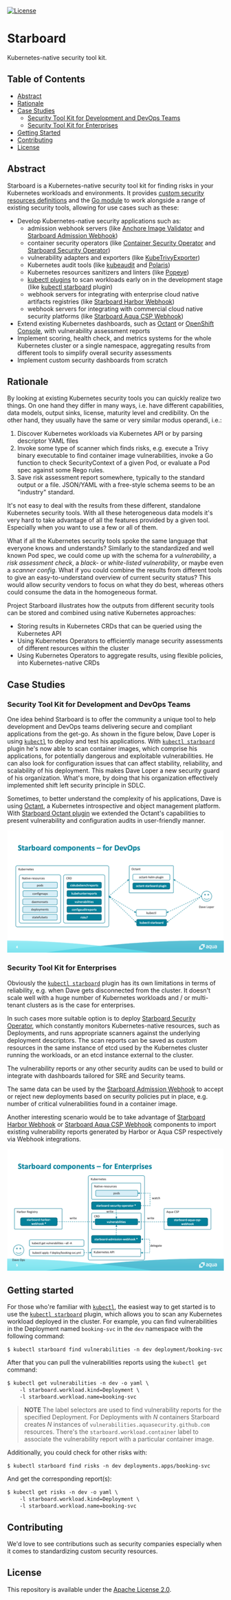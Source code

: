 [![License][license-img]][license]

# Starboard

Kubernetes-native security tool kit.

## Table of Contents

- [Abstract](#abstract)
- [Rationale](#rationale)
- [Case Studies](#case-studies)
  - [Security Tool Kit for Development and DevOps Teams](#security-tool-kit-for-development-and-devops-teams)
  - [Security Tool Kit for Enterprises](#security-tool-kit-for-enterprises)
- [Getting Started](#getting-started)
- [Contributing](#contributing)
- [License](#license)

## Abstract

Starboard is a Kubernetes-native security tool kit for finding risks in your Kubernetes workloads and environments.
It provides [custom security resources definitions][k8s-security-crds] and the [Go module][starboard-go-module] to work
alongside a range of existing security tools, allowing for use cases such as these:

- Develop Kubernetes-native security applications such as:
  - admission webhook servers (like [Anchore Image Validator][anchore-image-validator]
    and [Starboard Admission Webhook][starboard-admission-webhook])
  - container security operators (like [Container Security Operator][container-security-operator]
    and [Starboard Security Operator][starboard-security-operator])
  - vulnerability adapters and exporters (like [KubeTrivyExporter][kube-trivy-exporter])
  - Kubernetes audit tools (like [kubeaudit][kubeaudit] and [Polaris][polaris])
  - Kubernetes resources sanitizers and linters (like [Popeye][popeye])
  - [kubectl plugins][kubectl-plugins] to scan workloads early on in the development stage
    (like [kubectl starboard][kubectl-starboard] plugin)
  - webhook servers for integrating with enterprise cloud native artifacts registries
    (like [Starboard Harbor Webhook][starboard-harbor-webhook])
  - webhook servers for integrating with commercial cloud native security platforms
    (like [Starboard Aqua CSP Webhook][starboard-aqua-csp-webhook])
- Extend existing Kubernetes dashboards, such as [Octant][octant] or [OpenShift Console][openshift-console], with
  vulnerability assessment reports
- Implement scoring, health check, and metrics systems for the whole Kubernetes cluster or a single namespace,
  aggregating results from different tools to simplify overall security assessments
- Implement custom security dashboards from scratch

## Rationale

By looking at existing Kubernetes security tools you can quickly realize two things. On one hand they differ in many
ways, i.e. have different capabilities, data models, output sinks, license, maturity level and credibility.
On the other hand, they usually have the same or very similar modus operandi, i.e.:

1. Discover Kubernetes workloads via Kubernetes API or by parsing descriptor YAML files
2. Invoke some type of scanner which finds risks, e.g. execute a Trivy binary executable to find container image
   vulnerabilities, invoke a Go function to check SecurityContext of a given Pod, or evaluate a Pod spec against some Rego rules.
3. Save risk assessment report somewhere, typically to the standard output or a file. JSON/YAML with a free-style schema
   seems to be an "industry" standard.

It's not easy to deal with the results from these different, standalone Kubernetes security tools. 
With all these heterogeneous data models it's very hard to take advantage of all the features provided by a given tool.
Especially when you want to use a few or all of them.

What if all the Kubernetes security tools spoke the same language that everyone knows and understands?
Similarly to the standardized and well known Pod spec, we could come up with the schema for a *vulnerability*,
a *risk assessment check*, a *black-* or *white-listed vulnerability*, or maybe even a *scanner config*. What if you
could combine the results from different tools to give an easy-to-understand overview of current security status? 
This would allow security vendors to focus on what they do best, whereas others could consume the data in the
homogeneous format.

Project Starboard illustrates how the outputs from different security tools can be stored and combined using native
Kubernetes approaches: 

* Storing results in Kubernetes CRDs that can be queried using the Kubernetes API
* Using Kubernetes Operators to efficiently manage security assessments of different resources within the cluster
* Using Kubernetes Operators to aggregate results, using flexible policies, into Kubernetes-native CRDs 

## Case Studies

### Security Tool Kit for Development and DevOps Teams

One idea behind Starboard is to offer the community a unique tool to help development and DevOps teams delivering
secure and compliant applications from the get-go. As shown in the figure below, Dave Loper is using
[`kubectl`][kubectl] to deploy and test his applications. With [`kubectl starboard`][kubectl-starboard] plugin he's now
able to scan container images, which comprise his applications, for potentially dangerous and exploitable
vulnerabilities. He can also look for configuration issues that can affect stability, reliability, and scalability of
his deployment. This makes Dave Loper a new security guard of his organization. What's more, by doing that his
organization effectively implemented shift left security principle in SDLC.

Sometimes, to better understand the complexity of his applications, Dave is using [Octant][octant], a Kubernetes
introspective and object management platform. With [Starboard Octant plugin][starboard-octant-plugin] we extended the
Octant's capabilities to present vulnerability and configuration audits in user-friendly manner.

![](./docs/images/starboard-components-for-devops.png)

### Security Tool Kit for Enterprises

Obviously the [`kubectl starboard`][kubectl-starboard] plugin has its own limitations in terms of reliability, e.g. when
Dave gets disconnected from the cluster. It doesn't scale well with a huge number of Kubernetes workloads and / or
multi-tenant clusters as is the case for enterprises.

In such cases more suitable option is to deploy [Starboard Security Operator][starboard-security-operator], which
constantly monitors Kubernetes-native resources, such as Deployments, and runs appropriate scanners against the
underlying deployment descriptors. The scan reports can be saved as custom resources in the same instance of etcd used
by the Kubernetes cluster running the workloads, or an etcd instance external to the cluster.

The vulnerability reports or any other security audits can be used to build or integrate with dashboards tailored for
SRE and Security teams.

The same data can be used by the [Starboard Admission Webhook][starboard-admission-webhook] to accept or reject new
deployments based on security policies put in place, e.g. number of critical vulnerabilities found in a container
image.

Another interesting scenario would be to take advantage of [Starboard Harbor Webhook][starboard-harbor-webhook] or
[Starboard Aqua CSP Webhook][starboard-aqua-csp-webhook] components to import existing vulnerability reports generated
by Harbor or Aqua CSP respectively via Webhook integrations.

![](./docs/images/starboard-components-for-enterprises.png)

## Getting started

For those who're familiar with [`kubectl`][kubectl], the easiest way to get started is to use the
[`kubectl starboard`][kubectl-starboard] plugin, which allows you to scan any Kubernetes workload deployed in the cluster.
For example, you can find vulnerabilities in the Deployment named `booking-svc` in the `dev` namespace with the
following command:

```
$ kubectl starboard find vulnerabilities -n dev deployment/booking-svc
```

After that you can pull the vulnerabilities reports using the `kubectl get` command:

```
$ kubectl get vulnerabilities -n dev -o yaml \
    -l starboard.workload.kind=Deployment \
    -l starboard.workload.name=booking-svc
```

> **NOTE** The label selectors are used to find vulnerability reports for the specified Deployment.
> For Deployments with *N* containers Starboard creates *N* instances of `vulnerabilities.aquasecurity.github.com`
> resources. There's the `starboard.workload.container` label to associate the vulnerability report with a particular
> container image.

Additionally, you could check for other risks with:

```
$ kubectl starboard find risks -n dev deployments.apps/booking-svc
```

And get the corresponding report(s):

```
$ kubectl get risks -n dev -o yaml \
    -l starboard.workload.kind=Deployment \
    -l starboard.workload.name=booking-svc
```

## Contributing

We'd love to see contributions such as security companies especially when it comes to standardizing custom security
resources.

## License

This repository is available under the [Apache License 2.0][license].

[license-img]: https://img.shields.io/github/license/aquasecurity/starboard.svg
[license]: https://github.com/aquasecurity/starboard/blob/master/LICENSE
[k8s-security-crds]: https://github.com/aquasecurity/k8s-security-crds
[starboard-go-module]: https://github.com/aquasecurity/kubectl-starboard/tree/master/pkg
[kubectl]: https://kubernetes.io/docs/reference/kubectl
[kubectl-starboard]: https://github.com/aquasecurity/kubectl-starboard/tree/master/cmd/kubectl-starboard
[starboard-octant-plugin]: https://github.com/aquasecurity/octant-starboard-plugin
[starboard-security-operator]: https://github.com/aquasecurity/starboard-security-operator
[starboard-admission-webhook]: https://github.com/aquasecurity/starboard-admission-webhook
[starboard-aqua-csp-webhook]: https://github.com/aquasecurity/starboard-aqua-csp-webhook
[starboard-harbor-webhook]: https://github.com/aquasecurity/starboard-harbor-webhook
[octant]: https://github.com/vmware-tanzu/octant
[anchore-image-validator]: https://github.com/banzaicloud/anchore-image-validator
[kube-trivy-exporter]: https://github.com/kaidotdev/kube-trivy-exporter
[container-security-operator]: https://github.com/quay/container-security-operator
[kubectl-plugins]: https://kubernetes.io/docs/tasks/extend-kubectl/kubectl-plugins
[kubeaudit]: https://github.com/Shopify/kubeaudit
[openshift-console]: https://github.com/openshift/console
[popeye]: https://github.com/derailed/popeye
[polaris]: https://github.com/FairwindsOps/polaris
